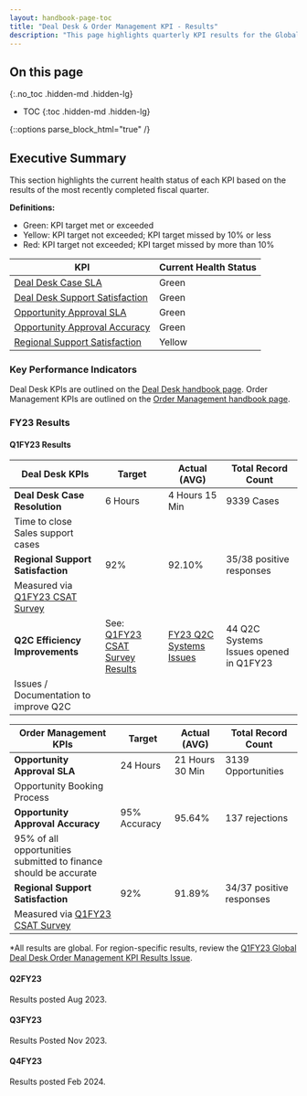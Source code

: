 ```yaml
---
layout: handbook-page-toc
title: "Deal Desk & Order Management KPI - Results"
description: "This page highlights quarterly KPI results for the Global Deal Desk & Order Management team."
---
```


## On this page
{:.no_toc .hidden-md .hidden-lg}

- TOC
{:toc .hidden-md .hidden-lg}

{::options parse_block_html="true" /}

## Executive Summary 

This section highlights the current health status of each KPI based on the results of the most recently completed fiscal quarter.

**Definitions:**
- Green: KPI target met or exceeded
- Yellow: KPI target not exceeded; KPI target missed by 10% or less
- Red: KPI target not exceeded; KPI target missed by more than 10%   

| **KPI**                                                                                                                                                                                 | **Current Health Status** |
|-----------------------------------------------------------------------------------------------------------------------------------------------------------------------------------------|------------|
| [Deal Desk Case SLA](/handbook/sales/field-operations/sales-operations/deal-desk/#1-deal-desk--case-slas)                                                                               |      Green      |
| [Deal Desk Support Satisfaction](/handbook/sales/field-operations/sales-operations/deal-desk/#2-regional-support-satisfaction)                                                          |      Green      |
| [Opportunity Approval SLA](/handbook/sales/field-operations/sales-operations/order-management/#1-standard-opportunity-approval-sla)                                                     |      Green      |
| [Opportunity Approval Accuracy](/handbook/sales/field-operations/sales-operations/order-management/#3-opportunity-approval-accuracy-and-efficiency)                                     |      Green      |
| [Regional Support Satisfaction](/handbook/sales/field-operations/sales-operations/order-management/#2-regional-support-satisfaction)                                                    |      Yellow       |


### Key Performance Indicators 

Deal Desk KPIs are outlined on the [Deal Desk handbook page](/handbook/sales/field-operations/sales-operations/deal-desk/#key-performance-indicators). 
Order Management KPIs are outlined on the [Order Management handbook page](handbook/sales/field-operations/sales-operations/order-management/). 

### FY23 Results 

#### Q1FY23 Results

| **Deal Desk KPIs**                       | **Target** | **Actual (AVG)** | **Total Record Count** | 
|------------------------------------------|------------|------------------|------------------|
| **Deal Desk Case Resolution**            | 6 Hours    | 4 Hours 15 Min   | 9339 Cases |
| Time to close Sales support cases         |            |                  |             |
| **Regional Support Satisfaction**        | 92%        | 92.10%           |     35/38 positive responses        |
| Measured via [Q1FY23 CSAT Survey](https://gitlab.com/gitlab-com/sales-team/field-operations/deal-desk/-/issues/220)               |            |                  |
| **Q2C Efficiency Improvements**          | See: [Q1FY23 CSAT Survey Results](https://gitlab.com/gitlab-com/sales-team/field-operations/deal-desk/-/issues/220)          |  [FY23 Q2C Systems Issues](https://gitlab.com/groups/gitlab-com/sales-team/field-operations/-/epics/90)        | 44 Q2C Systems Issues opened in Q1FY23 |
| Issues / Documentation to improve Q2C    |            |                  |  |


| **Order Management KPIs**                                        | **Target**   | **Actual (AVG)** | **Total Record Count** |
|------------------------------------------------------------------|--------------|------------------|--------------|
| **Opportunity Approval SLA**                                     |   24 Hours   |  21 Hours 30 Min | 3139 Opportunities |
| Opportunity Booking Process                                      |              |                  |  |
| **Opportunity Approval Accuracy**                                | 95% Accuracy |      95.64%      | 137 rejections | 
| 95% of all opportunities submitted to finance should be accurate |              |                  |  |
| **Regional Support Satisfaction**                                |      92%     |      91.89%      | 34/37 positive responses |
| Measured via [Q1FY23 CSAT Survey](https://gitlab.com/gitlab-com/sales-team/field-operations/deal-desk/-/issues/220)                           |              |                  |  |

*All results are global. For region-specific results, review the [Q1FY23 Global Deal Desk Order Management KPI Results Issue](https://gitlab.com/gitlab-com/sales-team/field-operations/deal-desk/-/issues/229).

#### Q2FY23

Results posted Aug 2023. 

#### Q3FY23

Results Posted Nov 2023. 

#### Q4FY23

Results posted Feb 2024. 
